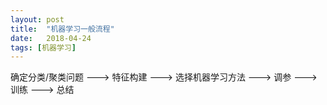 ```yaml
---
layout: post
title:  "机器学习一般流程"
date:   2018-04-24
tags: [机器学习]
---
```


确定分类/聚类问题 ---> 特征构建 ---> 选择机器学习方法 ---> 调参 ---> 训练 ---> 总结
